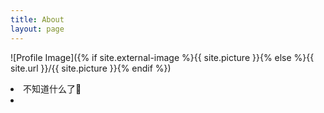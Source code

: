 ```yaml
---
title: About
layout: page
---
```

![Profile Image]({% if site.external-image %}{{ site.picture }}{% else %}{{ site.url }}/{{ site.picture }}{% endif %})
      <li>不知道什么了🤔<li>
